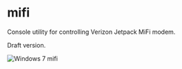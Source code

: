 mifi
==========

Console utility for controlling Verizon Jetpack MiFi modem.

Draft version.

![Windows 7 mifi](https://raw.github.com/EXL/QAndroidFileHostParser/master/Screens/mifi.png)
